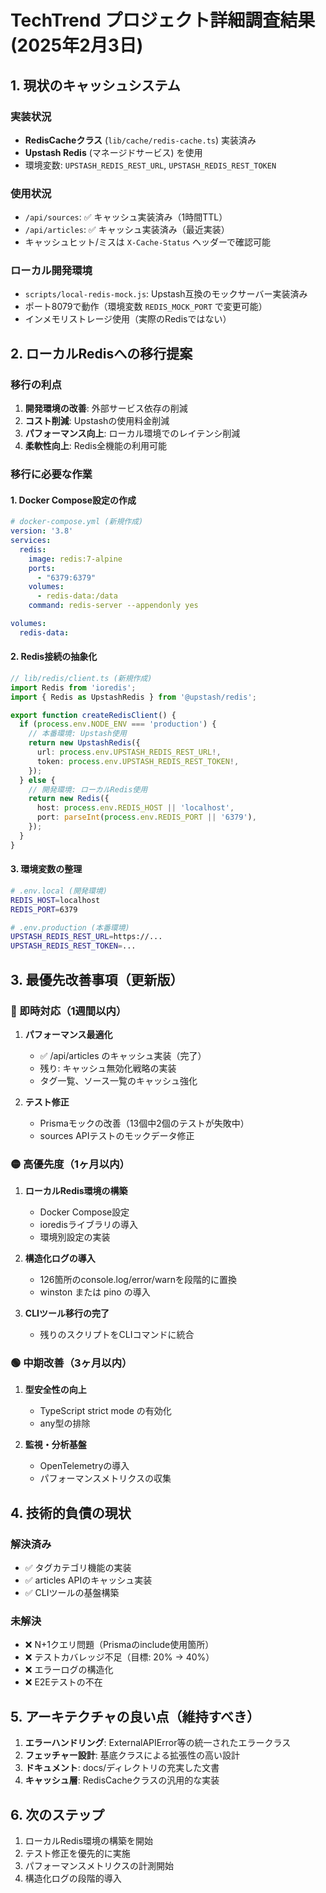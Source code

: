 # TechTrend プロジェクト詳細調査結果 (2025年2月3日)

## 1. 現状のキャッシュシステム

### 実装状況
- **RedisCacheクラス** (`lib/cache/redis-cache.ts`) 実装済み
- **Upstash Redis** (マネージドサービス) を使用
- 環境変数: `UPSTASH_REDIS_REST_URL`, `UPSTASH_REDIS_REST_TOKEN`

### 使用状況
- `/api/sources`: ✅ キャッシュ実装済み（1時間TTL）
- `/api/articles`: ✅ キャッシュ実装済み（最近実装）
- キャッシュヒット/ミスは `X-Cache-Status` ヘッダーで確認可能

### ローカル開発環境
- `scripts/local-redis-mock.js`: Upstash互換のモックサーバー実装済み
- ポート8079で動作（環境変数 `REDIS_MOCK_PORT` で変更可能）
- インメモリストレージ使用（実際のRedisではない）

## 2. ローカルRedisへの移行提案

### 移行の利点
1. **開発環境の改善**: 外部サービス依存の削減
2. **コスト削減**: Upstashの使用料金削減
3. **パフォーマンス向上**: ローカル環境でのレイテンシ削減
4. **柔軟性向上**: Redis全機能の利用可能

### 移行に必要な作業

#### 1. Docker Compose設定の作成
```yaml
# docker-compose.yml (新規作成)
version: '3.8'
services:
  redis:
    image: redis:7-alpine
    ports:
      - "6379:6379"
    volumes:
      - redis-data:/data
    command: redis-server --appendonly yes

volumes:
  redis-data:
```

#### 2. Redis接続の抽象化
```typescript
// lib/redis/client.ts (新規作成)
import Redis from 'ioredis';
import { Redis as UpstashRedis } from '@upstash/redis';

export function createRedisClient() {
  if (process.env.NODE_ENV === 'production') {
    // 本番環境: Upstash使用
    return new UpstashRedis({
      url: process.env.UPSTASH_REDIS_REST_URL!,
      token: process.env.UPSTASH_REDIS_REST_TOKEN!,
    });
  } else {
    // 開発環境: ローカルRedis使用
    return new Redis({
      host: process.env.REDIS_HOST || 'localhost',
      port: parseInt(process.env.REDIS_PORT || '6379'),
    });
  }
}
```

#### 3. 環境変数の整理
```bash
# .env.local (開発環境)
REDIS_HOST=localhost
REDIS_PORT=6379

# .env.production (本番環境)
UPSTASH_REDIS_REST_URL=https://...
UPSTASH_REDIS_REST_TOKEN=...
```

## 3. 最優先改善事項（更新版）

### 🔴 即時対応（1週間以内）

1. **パフォーマンス最適化**
   - ✅ /api/articles のキャッシュ実装（完了）
   - 残り: キャッシュ無効化戦略の実装
   - タグ一覧、ソース一覧のキャッシュ強化

2. **テスト修正**
   - Prismaモックの改善（13個中2個のテストが失敗中）
   - sources APIテストのモックデータ修正

### 🟡 高優先度（1ヶ月以内）

1. **ローカルRedis環境の構築**
   - Docker Compose設定
   - ioredisライブラリの導入
   - 環境別設定の実装

2. **構造化ログの導入**
   - 126箇所のconsole.log/error/warnを段階的に置換
   - winston または pino の導入

3. **CLIツール移行の完了**
   - 残りのスクリプトをCLIコマンドに統合

### 🟢 中期改善（3ヶ月以内）

1. **型安全性の向上**
   - TypeScript strict mode の有効化
   - any型の排除

2. **監視・分析基盤**
   - OpenTelemetryの導入
   - パフォーマンスメトリクスの収集

## 4. 技術的負債の現状

### 解決済み
- ✅ タグカテゴリ機能の実装
- ✅ articles APIのキャッシュ実装
- ✅ CLIツールの基盤構築

### 未解決
- ❌ N+1クエリ問題（Prismaのinclude使用箇所）
- ❌ テストカバレッジ不足（目標: 20% → 40%）
- ❌ エラーログの構造化
- ❌ E2Eテストの不在

## 5. アーキテクチャの良い点（維持すべき）

1. **エラーハンドリング**: ExternalAPIError等の統一されたエラークラス
2. **フェッチャー設計**: 基底クラスによる拡張性の高い設計
3. **ドキュメント**: docs/ディレクトリの充実した文書
4. **キャッシュ層**: RedisCacheクラスの汎用的な実装

## 6. 次のステップ

1. ローカルRedis環境の構築を開始
2. テスト修正を優先的に実施
3. パフォーマンスメトリクスの計測開始
4. 構造化ログの段階的導入